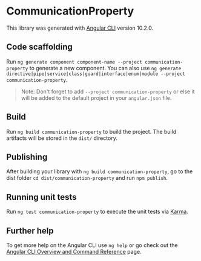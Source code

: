 # CommunicationProperty

This library was generated with [Angular CLI](https://github.com/angular/angular-cli) version 10.2.0.

## Code scaffolding

Run `ng generate component component-name --project communication-property` to generate a new component. You can also use `ng generate directive|pipe|service|class|guard|interface|enum|module --project communication-property`.
> Note: Don't forget to add `--project communication-property` or else it will be added to the default project in your `angular.json` file. 

## Build

Run `ng build communication-property` to build the project. The build artifacts will be stored in the `dist/` directory.

## Publishing

After building your library with `ng build communication-property`, go to the dist folder `cd dist/communication-property` and run `npm publish`.

## Running unit tests

Run `ng test communication-property` to execute the unit tests via [Karma](https://karma-runner.github.io).

## Further help

To get more help on the Angular CLI use `ng help` or go check out the [Angular CLI Overview and Command Reference](https://angular.io/cli) page.
